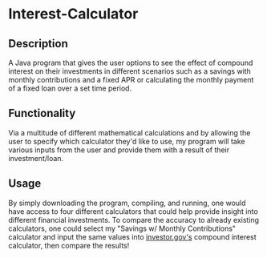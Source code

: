# Interest-Calculator

## Description
A Java program that gives the user options to see the effect of compound interest on their investments in different scenarios such as a savings with monthly contributions and a fixed APR or calculating the monthly payment of a fixed loan over a set time period.

## Functionality
Via a multitude of different mathematical calculations and by allowing the user to specify which calculator they'd like to use, my program will take various inputs from the user and provide them with a result of their investment/loan.

## Usage
By simply downloading the program, compiling, and running, one would have access to four different calculators that could help provide insight into different financial investments. To compare the accuracy to already existing calculators, one could select my "Savings w/ Monthly Contributions" calculator and input the same values into [investor.gov's](https://www.investor.gov/financial-tools-calculators/calculators/compound-interest-calculator) compound interest calculator, then compare the results!
